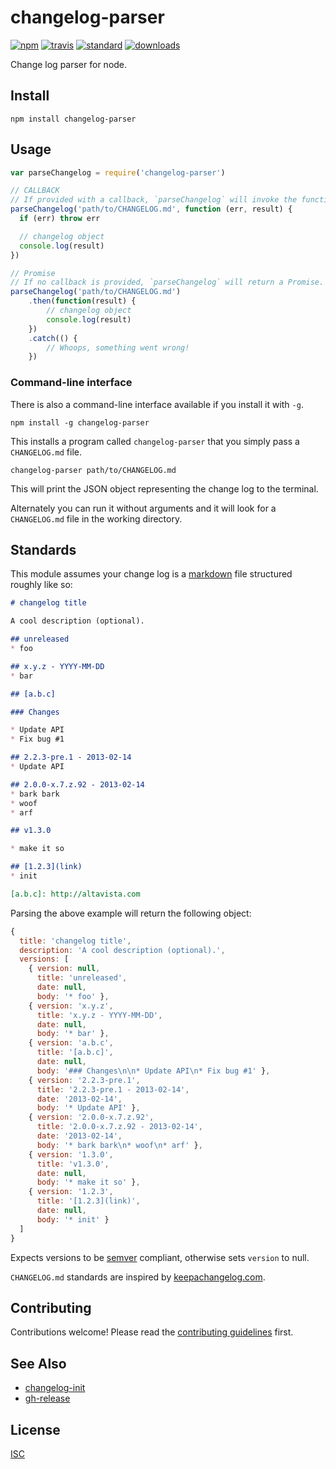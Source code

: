 # changelog-parser

[![npm][npm-img]][npm-url] [![travis][travis-img]][travis-url] [![standard][standard-image]][standard-url] [![downloads][downloads-img]][npm-url]

Change log parser for node.

[npm-img]: https://img.shields.io/npm/v/changelog-parser.svg?style=flat-square
[npm-url]: https://www.npmjs.com/package/changelog-parser
[travis-img]: https://img.shields.io/travis/hypermodules/changelog-parser.svg?style=flat-square
[travis-url]: https://travis-ci.org/hypermodules/changelog-parser
[standard-image]: https://img.shields.io/badge/code%20style-standard-brightgreen.svg?style=flat-square
[standard-url]: http://standardjs.com/
[downloads-img]: https://img.shields.io/npm/dm/changelog-parser.svg?style=flat-square

## Install

```
npm install changelog-parser
```

## Usage

```js
var parseChangelog = require('changelog-parser')

// CALLBACK
// If provided with a callback, `parseChangelog` will invoke the function with the parsed changelog.
parseChangelog('path/to/CHANGELOG.md', function (err, result) {
  if (err) throw err

  // changelog object
  console.log(result)
})

// Promise
// If no callback is provided, `parseChangelog` will return a Promise.
parseChangelog('path/to/CHANGELOG.md')
    .then(function(result) {
        // changelog object
        console.log(result)
    })
    .catch(() {
        // Whoops, something went wrong!
    })
```

### Command-line interface

There is also a command-line interface available if you install it with `-g`.

```
npm install -g changelog-parser
```

This installs a program called `changelog-parser` that you simply pass a `CHANGELOG.md` file.

```
changelog-parser path/to/CHANGELOG.md
```

This will print the JSON object representing the change log to the terminal.

Alternately you can run it without arguments and it will look for a `CHANGELOG.md` file in the working directory.

## Standards

This module assumes your change log is a [markdown](http://daringfireball.net/projects/markdown/syntax) file structured roughly like so:

```md
# changelog title

A cool description (optional).

## unreleased
* foo

## x.y.z - YYYY-MM-DD
* bar

## [a.b.c]

### Changes

* Update API
* Fix bug #1

## 2.2.3-pre.1 - 2013-02-14
* Update API

## 2.0.0-x.7.z.92 - 2013-02-14
* bark bark
* woof
* arf

## v1.3.0

* make it so

## [1.2.3](link)
* init

[a.b.c]: http://altavista.com
```

Parsing the above example will return the following object:

```js
{
  title: 'changelog title',
  description: 'A cool description (optional).',
  versions: [
    { version: null,
      title: 'unreleased',
      date: null,
      body: '* foo' },
    { version: 'x.y.z',
      title: 'x.y.z - YYYY-MM-DD',
      date: null,
      body: '* bar' },
    { version: 'a.b.c',
      title: '[a.b.c]',
      date: null,
      body: '### Changes\n\n* Update API\n* Fix bug #1' },
    { version: '2.2.3-pre.1',
      title: '2.2.3-pre.1 - 2013-02-14',
      date: '2013-02-14',
      body: '* Update API' },
    { version: '2.0.0-x.7.z.92',
      title: '2.0.0-x.7.z.92 - 2013-02-14',
      date: '2013-02-14',
      body: '* bark bark\n* woof\n* arf' },
    { version: '1.3.0',
      title: 'v1.3.0',
      date: null,
      body: '* make it so' },
    { version: '1.2.3',
      title: '[1.2.3](link)',
      date: null,
      body: '* init' }
  ]
}
```

Expects versions to be [semver](http://semver.org/) compliant, otherwise sets `version` to null.

`CHANGELOG.md` standards are inspired by [keepachangelog.com](http://keepachangelog.com/).

## Contributing

Contributions welcome! Please read the [contributing guidelines](CONTRIBUTING.md) first.

## See Also

- [changelog-init](https://github.com/bcomnes/changelog-init)
- [gh-release](https://github.com/hypermodules/gh-release)

## License

[ISC](LICENSE.md)
